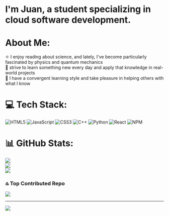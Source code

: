 # I'm Juan, a student specializing in cloud software development.


# About Me:
⚛️ I enjoy reading about science, and lately, I've become particularly fascinated by physics and quantum mechanics <br>🚀 strive to learn something new every day and apply that knowledge in real-world projects<br>🧠 I have a convergent learning style and take pleasure in helping others with what I know<br>


# 💻 Tech Stack:
![HTML5](https://img.shields.io/badge/html5-%23E34F26.svg?style=for-the-badge&logo=html5&logoColor=white) ![JavaScript](https://img.shields.io/badge/javascript-%23323330.svg?style=for-the-badge&logo=javascript&logoColor=%23F7DF1E) ![CSS3](https://img.shields.io/badge/css3-%231572B6.svg?style=for-the-badge&logo=css3&logoColor=white) ![C++](https://img.shields.io/badge/c++-%2300599C.svg?style=for-the-badge&logo=c%2B%2B&logoColor=white) ![Python](https://img.shields.io/badge/python-3670A0?style=for-the-badge&logo=python&logoColor=ffdd54) ![React](https://img.shields.io/badge/react-%2320232a.svg?style=for-the-badge&logo=react&logoColor=%2361DAFB) ![NPM](https://img.shields.io/badge/NPM-%23CB3837.svg?style=for-the-badge&logo=npm&logoColor=white)
# 📊 GitHub Stats:
![](https://github-readme-stats.vercel.app/api?username=juanchopi37&theme=catppuccin_mocha&hide_border=false&include_all_commits=true&count_private=false)<br/>
![](https://nirzak-streak-stats.vercel.app/?user=juanchopi37&theme=catppuccin_mocha&hide_border=false)<br/>
![](https://github-readme-stats.vercel.app/api/top-langs/?username=juanchopi37&theme=catppuccin_mocha&hide_border=false&include_all_commits=true&count_private=false&layout=compact)

### 🔝 Top Contributed Repo
![](https://github-contributor-stats.vercel.app/api?username=juanchopi37&limit=5&theme=dark&combine_all_yearly_contributions=true)

---
[![](https://visitcount.itsvg.in/api?id=juanchopi37&icon=0&color=0)](https://visitcount.itsvg.in)

<!-- Proudly created with GPRM ( https://gprm.itsvg.in ) -->
